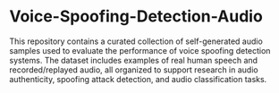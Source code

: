 # Voice-Spoofing-Detection-Audio
This repository contains a curated collection of self-generated audio samples used to evaluate the performance of voice spoofing detection systems. The dataset includes examples of real human speech and recorded/replayed audio, all organized to support research in audio authenticity, spoofing attack detection, and audio classification tasks. 
